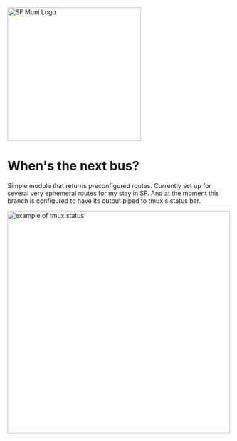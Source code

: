 <img src="https://www.sfmta.com/sites/default/files/teaser-images/2017/12/muni_logo_sq.jpg" alt="SF Muni Logo" height="300"/>

# When's the next bus?
Simple module that returns preconfigured routes. Currently set up for several very ephemeral routes for my stay in SF. And at the moment this branch is configured to have its output piped to tmux's status bar.

<img src="https://i.imgur.com/EibDixy.png" alt="example of tmux status" width="500"/>



